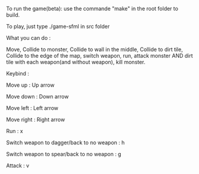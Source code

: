 To run the game(beta): use the commande "make" in the root folder to build. 

To play, just type ./game-sfml in src folder


What you can do :


Move, Collide to monster, Collide to wall in the middle, Collide to dirt tile, Collide to the edge of the map, switch weapon, run, attack monster AND dirt tile with each weapon(and without weapon), kill monster. 


Keybind :


Move up : Up arrow 

Move down : Down arrow

Move left : Left arrow

Move right : Right arrow

Run : x

Switch weapon to dagger/back to no weapon : h

Switch weapon to spear/back to no weapon : g

Attack : v 
